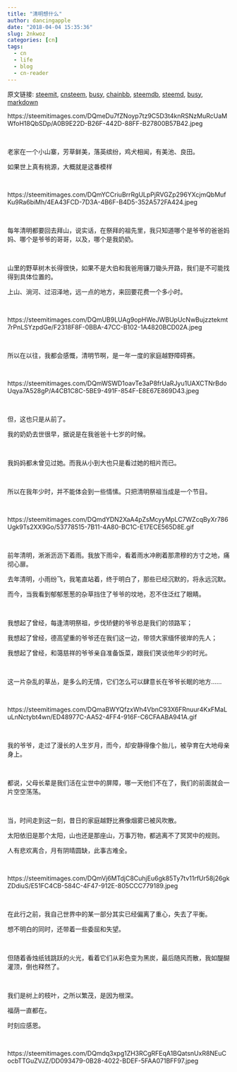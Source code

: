 ```yaml
---
title: "清明想什么"
author: dancingapple
date: "2018-04-04 15:35:36"
slug: 2nkwoz
categories: [cn]
tags: 
  - cn
  - life
  - blog
  - cn-reader
---
```


原文链接: [steemit](https://steemit.com), [cnsteem](https://cnsteem.com), [busy](https://busy.org), [chainbb](https://chainbb.com), [steemdb](https://steemdb.com), [steemd](https://steemd.com), [busy](https://busy.org), [markdown](https://raw.githubusercontent.com/pzhaonet/steem_dancingapple/master/content/post/2nkwoz.md)

<html>
<p>https://steemitimages.com/DQmeDu7fZNoyp7tz9C5D3t4knRSNzMuRcUaMWfoH18QbSDp/A0B9E22D-B26F-442D-88FF-B27800B57B42.jpeg</p>
<p><br></p>
<p>老家在一个小山寨，芳草鲜美，落英缤纷，鸡犬相闻，有美池、良田。</p>
<p>如果世上真有桃源，大概就是这番模样</p>
<p><br></p>
<p>https://steemitimages.com/DQmYCCriuBrrRgULpPjRVGZp296YXcjmQbMufKu9Ra6biMh/4EA43FCD-7D3A-4B6F-B4D5-352A572FA424.jpeg</p>
<p><br></p>
<p>每年清明都要回去拜山，说实话，在祭拜的祖先里，我只知道哪个是爷爷的爸爸妈妈、哪个是爷爷的哥哥，以及，哪个是我奶奶。</p>
<p><br></p>
<p>山里的野草树木长得很快，如果不是大伯和我爸用镰刀锄头开路，我们是不可能找得到具体位置的。</p>
<p>上山、淌河、过沼泽地，远一点的地方，来回要花费一个多小时。</p>
<p><br></p>
<p>https://steemitimages.com/DQmUB9LUAg9opHWeJWBUpUcNwBujzztekmt7rPnLSYzpdGe/F2318F8F-0BBA-47CC-B102-1A4820BCD02A.jpeg</p>
<p><br></p>
<p>所以在以往，我都会感慨，清明节啊，是一年一度的家庭越野障碍赛。</p>
<p><br></p>
<p>https://steemitimages.com/DQmWSWD1oavTe3aP8frUaRJyu1UAXCTNrBdoUqya7A528gP/A4CB1C8C-5BE9-491F-854F-E8E67E869D43.jpeg</p>
<p><br></p>
<p>但，这也只是从前了。</p>
<p>我的奶奶去世很早，据说是在我爸爸十七岁的时候。</p>
<p><br></p>
<p>我妈妈都未曾见过她。而我从小到大也只是看过她的相片而已。</p>
<p><br></p>
<p>所以在我年少时，并不能体会到一些情愫。只把清明祭祖当成是一个节目。</p>
<p><br></p>
<p>https://steemitimages.com/DQmdYDN2XaA4pZsMcyyMpLC7WZcqByXr786Ugk9Ts2XX9Go/53778515-7B11-4A80-BC1C-E17ECE565D8E.gif</p>
<p><br></p>
<p>前年清明，淅淅沥沥下着雨。我放下雨伞，看着雨水冲刷着那肃穆的方寸之地，痛彻心扉。</p>
<p>去年清明，小雨纷飞，我笔直站着，终于明白了，那些已经沉默的，将永远沉默。</p>
<p>而今，当我看到郁郁葱葱的杂草挡住了爷爷的坟地，忍不住泛红了眼睛。</p>
<p><br></p>
<p>我想起了曾经，每逢清明祭祖，步伐矫健的爷爷总是我们的领路军；</p>
<p>我想起了曾经，德高望重的爷爷还在我们这一边，带领大家缅怀彼岸的先人；</p>
<p>我想起了曾经，和蔼慈祥的爷爷亲自准备饭菜，跟我们笑谈他年少的时光。</p>
<p><br></p>
<p>这一片杂乱的草丛，是多么的无情，它们怎么可以肆意长在爷爷长眠的地方……</p>
<p><br></p>
<p>https://steemitimages.com/DQmaBWYQfzxWh4VbnC93X6FRnuur4KxFMaLuLnNctybt4wn/ED48977C-AA52-4FF4-916F-C6CFAABA941A.gif</p>
<p><br></p>
<p>我的爷爷，走过了漫长的人生岁月，而今，却安静得像个胎儿，被孕育在大地母亲身上。</p>
<p><br></p>
<p>都说，父母长辈是我们活在尘世中的屏障，哪一天他们不在了，我们的前面就会一片空空荡荡。</p>
<p><br></p>
<p>当，时间走到这一刻，昔日的家庭越野比赛像烟雾已被风吹散。</p>
<p>太阳依旧是那个太阳，山也还是那座山，万事万物，都逃离不了冥冥中的规则。</p>
<p>人有悲欢离合，月有阴晴圆缺，此事古难全。</p>
<p><br></p>
<p>https://steemitimages.com/DQmVj6MTdjC8CuhjEu6gk85Ty7tv11rfUr58j26gkZDdiuS/E51FC4CB-584C-4F47-912E-805CCC779189.jpeg</p>
<p><br></p>
<p>在此行之前，我自己世界中的某一部分其实已经偏离了重心，失去了平衡。</p>
<p>想不明白的同时，还带着一些委屈和失望。</p>
<p><br></p>
<p>但随着香烛纸钱跳跃的火光，看着它们从彩色变为黑炭，最后随风而散，我如醍醐灌顶，倒也释然了。</p>
<p><br></p>
<p>我们是树上的枝叶，之所以繁茂，是因为根深。</p>
<p>福荫一直都在。</p>
<p>时刻应感恩。</p>
<p><br></p>
<p>https://steemitimages.com/DQmdq3xpg1ZH3RCgRFEqA1BQatsnUxR8NEuCocbTTGuZVJZ/DD093479-0B28-4022-BDEF-5FAA071BFF97.jpeg</p>
<p><br></p>
<p><br></p>
</html>
